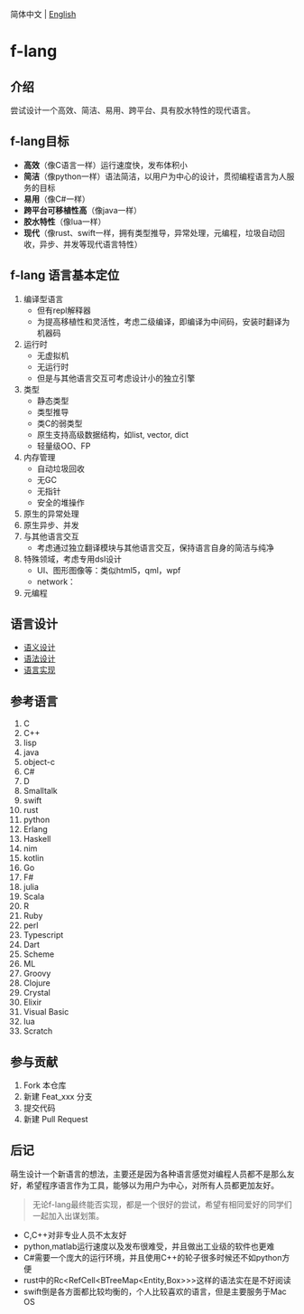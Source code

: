 简体中文 | [English](README.en.md)

#  f-lang

## 介绍
尝试设计一个高效、简洁、易用、跨平台、具有胶水特性的现代语言。

## f-lang目标

+ **高效**（像C语言一样）运行速度快，发布体积小
+ **简洁**（像python一样）语法简洁，以用户为中心的设计，贯彻编程语言为人服务的目标
+ **易用**（像C#一样）
+ **跨平台可移植性高**（像java一样）
+ **胶水特性**（像lua一样）
+ **现代**（像rust、swift一样，拥有类型推导，异常处理，元编程，垃圾自动回收，异步、并发等现代语言特性）

## f-lang 语言基本定位

1.  编译型语言
	+ 但有repl解释器
	+ 为提高移植性和灵活性，考虑二级编译，即编译为中间码，安装时翻译为机器码
2.  运行时
	+ 无虚拟机
	+ 无运行时
	+ 但是与其他语言交互可考虑设计小的独立引擎
3.  类型
	+ 静态类型
	+ 类型推导
	+ 类C的弱类型
	+ 原生支持高级数据结构，如list, vector, dict
	+ 轻量级OO、FP
4.  内存管理
	+ 自动垃圾回收
	+ 无GC
	+ 无指针
    + 安全的堆操作
5.  原生的异常处理
6.  原生异步、并发
7.  与其他语言交互
	+ 考虑通过独立翻译模块与其他语言交互，保持语言自身的简洁与纯净
8.  特殊领域，考虑专用dsl设计
    + UI、图形图像等：类似html5，qml，wpf
    + network：
9. 元编程
	
## 语言设计

+ [语义设计](doc/semantic.md)
+ [语法设计](doc/syntax.md)
+ [语言实现](src/)


## 参考语言

1.  C
2.  C++
3.  lisp
4.  java
5.  object-c
6.  C#
7.  D
8.  Smalltalk
9.  swift
10. rust
11. python
12. Erlang
13. Haskell
14. nim
15. kotlin
16. Go
17. F#
18. julia
19. Scala
29. R
30. Ruby
31. perl
32. Typescript
33. Dart
34. Scheme
35. ML
36. Groovy
37. Clojure
38. Crystal
39. Elixir
40. Visual Basic
41. lua
42. Scratch


## 参与贡献

1.  Fork 本仓库
2.  新建 Feat_xxx 分支
3.  提交代码
4.  新建 Pull Request

## 后记

萌生设计一个新语言的想法，主要还是因为各种语言感觉对编程人员都不是那么友好，希望程序语言作为工具，能够以为用户为中心，对所有人员都更加友好。

> 无论f-lang最终能否实现，都是一个很好的尝试，希望有相同爱好的同学们一起加入出谋划策。

+ C,C++对非专业人员不太友好
+ python,matlab运行速度以及发布很难受，并且做出工业级的软件也更难
+ C#需要一个庞大的运行环境，并且使用C++的轮子很多时候还不如python方便
+ rust中的Rc<RefCell<BTreeMap<Entity,Box<dyn Layout>>>>这样的语法实在是不好阅读
+ swift倒是各方面都比较均衡的，个人比较喜欢的语言，但是主要服务于Mac OS
